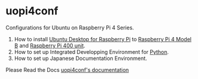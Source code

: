 # uopi4conf
Configurations for Ubuntu on Raspberry Pi 4 Series.

1. How to install [Ubuntu Desktop for Raspberry Pi] to [Raspberry Pi 4 Model B] and [Raspberry Pi 400 unit].
2. How to set up Integrated Developping Environment for [Python].
3. How to set up Japanese Documentation Environment.

Please Read the Docs [uopi4conf's documentation]


[Ubuntu Desktop for Raspberry Pi]: https://ubuntu.com/download/raspberry-pi
[Raspberry Pi 4 Model B]: https://www.raspberrypi.org/products/raspberry-pi-4-model-b/
[Raspberry Pi 400 unit]: https://www.raspberrypi.org/products/raspberry-pi-400-unit/
[Python]: https://www.python.org
[uopi4conf's documentation]: https://uopi4conf.readthedocs.io/ja/latest/
